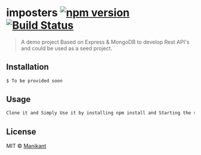 # imposters [![npm version](https://badge.fury.io/js/express.svg)](https://badge.fury.io/js/express) [![Build Status](https://travis-ci.org/Manikant/imposters.svg?branch=master)](https://travis-ci.org/Manikant/imposters)

> A demo project Based on Express & MongoDB to develop Rest API's and could be used as a seed project.

## Installation

```sh
$ To be provided soon
```

## Usage

```js
Clone it and Simply Use it by installing npm install and Starting the server by nodemon
```

## License

MIT © [Manikant ](https://github.com/CandleCoder)
